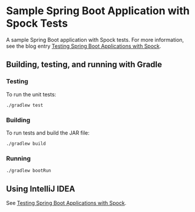 # Sample Spring Boot Application with Spock Tests

A sample Spring Boot application with Spock tests. For more information, see the blog entry [Testing Spring Boot Applications with Spock](http://fbflex.wordpress.com/2013/09/18/testing-spring-boot-applications-with-spock/).

## Building, testing, and running with Gradle

### Testing

To run the unit tests:

    ./gradlew test


### Building

To run tests and build the JAR file:

    ./gradlew build

### Running

    ./gradlew bootRun

## Using IntelliJ IDEA

See [Testing Spring Boot Applications with Spock](http://fbflex.wordpress.com/2013/09/18/testing-spring-boot-applications-with-spock/).



